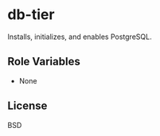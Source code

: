 db-tier
=========

Installs, initializes, and enables PostgreSQL.

Role Variables
--------------

* None

License
-------

BSD
